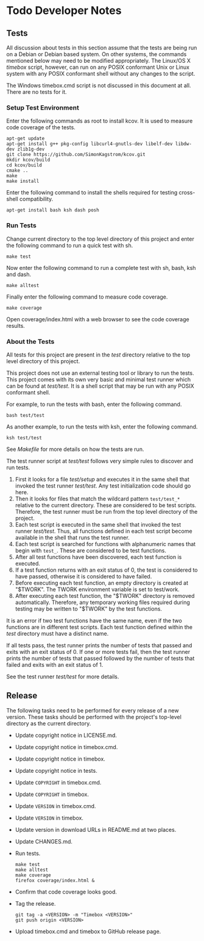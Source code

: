 Todo Developer Notes
====================

Tests
-----
All discussion about tests in this section assume that the tests are
being run on a Debian or Debian based system. On other systems, the
commands mentioned below may need to be modified appropriately. The
Linux/OS X *timebox* script, however, can run on any POSIX conformant
Unix or Linux system with any POSIX conformant shell without any changes
to the script.

The Windows timebox.cmd script is not discussed in this document at all.
There are no tests for it.

### Setup Test Environment ###
Enter the following commands as root to install kcov. It is used to
measure code coverage of the tests.

    apt-get update
    apt-get install g++ pkg-config libcurl4-gnutls-dev libelf-dev libdw-dev zlib1g-dev
    git clone https://github.com/SimonKagstrom/kcov.git
    mkdir kcov/build
    cd kcov/build
    cmake ..
    make
    make install

Enter the following command to install the shells required for testing
cross-shell compatibility.
	
	apt-get install bash ksh dash posh

### Run Tests ###
Change current directory to the top level directory of this project and
enter the following command to run a quick test with sh.

	make test

Now enter the following command to run a complete test with sh, bash,
ksh and dash.

	make alltest

Finally enter the following command to measure code coverage.

    make coverage

Open coverage/index.html with a web browser to see the code coverage
results.

### About the Tests ###
All tests for this project are present in the *test* directory relative
to the top level directory of this project.

This project does not use an external testing tool or library to run the
tests. This project comes with its own very basic and minimal test
runner which can be found at *test/test*. It is a shell script that may
be run with any POSIX conformant shell.

For example, to run the tests with bash, enter the following command.

    bash test/test

As another example, to run the tests with ksh, enter the following
command.

    ksh test/test

See *Makefile* for more details on how the tests are run.

The test runner script at *test/test* follows very simple rules to
discover and run tests.

  1. First it looks for a file *test/setup* and executes it in the same
     shell that invoked the test runner *test/test*. Any test
     initialization code should go here.
  2. Then it looks for files that match the wildcard pattern `test/test_*`
     relative to the current directory. These are considered to be test
     scripts. Therefore, the test runner must be run from the top level
     directory of the project.
  2. Each test script is executed in the same shell that invoked the
     test runner *test/test*. Thus, all functions defined in each test
     script become available in the shell that runs the test runner.
  3. Each test script is searched for functions with alphanumeric names
     that begin with `test_`. These are considered to be test functions.
  4. After all test functions have been discovered, each test function is
     executed.
  5. If a test function returns with an exit status of 0, the test is
     considered to have passed, otherwise it is considered to
     have failed.
  6. Before executing each test function, an empty directory is created
     at "$TWORK". The TWORK environment variable is set to test/work.
  7. After executing each test function, the "$TWORK" directory is
     removed automatically. Therefore, any temporary working files
     required during testing may be written to "$TWORK" by the test
     functions.

It is an error if two test functions have the same name, even if the two
functions are in different test scripts. Each test function defined
within the *test* directory must have a distinct name.

If all tests pass, the test runner prints the number of tests that
passed and exits with an exit status of 0. If one or more tests fail,
then the test runner prints the number of tests that passed followed by
the number of tests that failed and exits with an exit status of 1.

See the test runner *test/test* for more details.


Release
-------
The following tasks need to be performed for every release of a new
version. These tasks should be performed with the project's top-level
directory as the current directory.

  - Update copyright notice in LICENSE.md.
  - Update copyright notice in timebox.cmd.
  - Update copyright notice in timebox.
  - Update copyright notice in tests.
  - Update `COPYRIGHT` in timebox.cmd.
  - Update `COPYRIGHT` in timebox.
  - Update `VERSION` in timebox.cmd.
  - Update `VERSION` in timebox.
  - Update version in download URLs in README.md at two places.
  - Update CHANGES.md.
  - Run tests.

        make test
        make alltest
        make coverage
        firefox coverage/index.html &

  - Confirm that code coverage looks good.
  - Tag the release.

        git tag -a <VERSION> -m "Timebox <VERSION>"
        git push origin <VERSION>

  - Upload timebox.cmd and timebox to GitHub release page.
